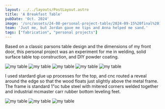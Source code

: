 ```yaml
---
layout: ../../layouts/PostLayout.astro
title: 'A Breakfast Table'
pubDate: 'Oct. 2024'
image: '/src/assets/24-08-personal-project-table/2024-09-15%20final%201.jpeg'
team: 'Just me, but Jordan gave me tips and Anna helped me sand.'
tags: ["fabrication", "personal projects"]
---
```


<p class="post-description">Based on a classic parsons table design and the dimensions of my front door, this personal project was an experiment for me in welding, solid surface table top construction, and DIY powder coating.</p>

<img src="/src/assets/24-08-personal-project-table/IMG_2150.jpeg" class="img-large" alt="my table">
<img src="/src/assets/24-08-personal-project-table/2024-09-15%20final%201.jpeg" class="img-large" alt="my table">
<img src="/src/assets/24-08-personal-project-table/final-table-no-back.png" class="img-medium" alt="my table">
<img src="/src/assets/24-08-personal-project-table/IMG_2127.jpeg" class="img-medium" alt="my table">
<img src="/src/assets/24-08-personal-project-table/IMG_2211.jpeg" class="img-small" alt="my table">

<p class="post-description">I used stardard glue up processes for the top, and cnc routed a reveal around the edge so that the wood floats just slightly above the metal frame. The frame is standard 1"oc tube steel with mitered corners welded together and industrial mcmaster carr rubber bottom leveling feet. </p>

![my table](/src/assets/24-08-personal-project-table/IMG_3497.jpeg)
![my table](/src/assets/24-08-personal-project-table/IMG_3501.jpeg)
![my table](/src/assets/24-08-personal-project-table/IMG_3654.jpeg)
